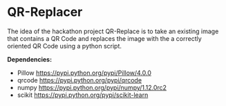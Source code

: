 # QR-Replacer

The idea of the hackathon project QR-Replace is to take an existing image that contains a QR Code and replaces the image with the a correctly oriented QR Code using a python script.

**Dependencies:**

* Pillow https://pypi.python.org/pypi/Pillow/4.0.0
* qrcode https://pypi.python.org/pypi/qrcode
* numpy https://pypi.python.org/pypi/numpy/1.12.0rc2
* scikit https://pypi.python.org/pypi/scikit-learn
